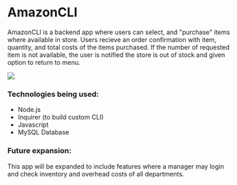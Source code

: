 # AmazonCLI
AmazonCLI is a backend app where users can select, and "purchase" items where available in store.
Users recieve an order confirmation with item, quantity, and total costs of the items purchased.
If the number of requested item is not available, the user is notified the store is out of stock and given option to return to menu.

![](AmazonCLI_Walkthrough.gif)

### Technologies being used:
- Node.js
- Inquirer (to build custom CLI)
- Javascript
- MySQL Database

### Future expansion:
This app will be expanded to include features where a manager may login and check inventory and overhead costs of all departments.
